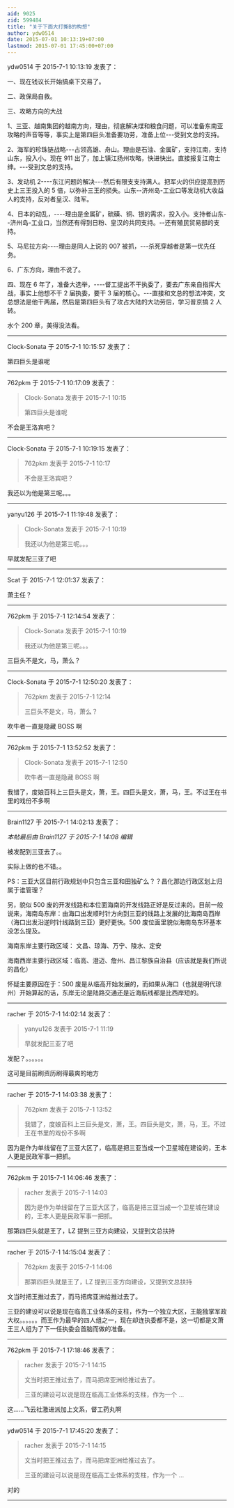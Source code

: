 ```yaml
---
aid: 9025
zid: 599484
title: "关于下面大打撕B的构想"
author: ydw0514
date: 2015-07-01 10:13:19+07:00
lastmod: 2015-07-01 17:45:00+07:00
---
```


ydw0514 于 2015-7-1 10:13:19 发表了：

一、现在钱议长开始搞桌下交易了。

二、政保局自救。

三、攻略方向的大战

1、三亚、越南集团的越南方向，理由，彻底解决煤和粮食问题，可以准备东南亚攻略的声音等等，事实上是第四巨头准备要功劳，准备上位---受到文总的支持。

2、海军的珍珠链战略---占领高雄、舟山。理由是石油、金属矿，支持江南，支持山东，投入小。现在 911 出了，加上镇江扬州攻略，快进快出。直接报复江南士绅。---受到文总的支持。

3、发动机 2----东江问题的解决---然后有限支支持满人。把军火的供应提高到历史上三王投入的 5 倍，以弥补三王的损失。山东--济州岛-工业口等发动机大收益人的支持，反对者皇汉、陆军。

4、日本的动乱，----理由是金属矿，硫磺、铜、银的需求，投入小。支持者山东--济州岛-工业口，当然还有得到日粉、皇汉的共同支持。--还有殖民贸易部的支持。

5、马尼拉方向----理由是同人上说的 007 被抓，---杀死穿越者是第一优先任务。

6、广东方向，理由不说了。

四、现在 6 年了，准备大选举，----督工提出不干执委了，要去广东亲自指挥大战，事实上他想不干 2 届执委，要干 3 届的核心。---直接和文总的想法冲突，文总想法是他干两届，然后是第四巨头有了攻占大陆的大功劳后，学习普京搞 2 人转。

水个 200 章，美得没法看。

---

Clock-Sonata 于 2015-7-1 10:15:57 发表了：

第四巨头是谁呢

---

762pkm 于 2015-7-1 10:17:09 发表了：

> Clock-Sonata 发表于 2015-7-1 10:15
>
> 第四巨头是谁呢

不会是王洛宾吧？

---

Clock-Sonata 于 2015-7-1 10:19:15 发表了：

> 762pkm 发表于 2015-7-1 10:17
>
> 不会是王洛宾吧？

我还以为他是第三呢。。。

---

yanyu126 于 2015-7-1 11:19:48 发表了：

> Clock-Sonata 发表于 2015-7-1 10:19
>
> 我还以为他是第三呢。。。

早就发配三亚了吧

---

Scat 于 2015-7-1 12:01:37 发表了：

萧主任？

---

762pkm 于 2015-7-1 12:14:54 发表了：

> Clock-Sonata 发表于 2015-7-1 10:19
>
> 我还以为他是第三呢。。。

三巨头不是文，马，萧么？

---

Clock-Sonata 于 2015-7-1 12:50:20 发表了：

> 762pkm 发表于 2015-7-1 12:14
>
> 三巨头不是文，马，萧么？

吹牛者一直是隐藏 BOSS 啊

---

762pkm 于 2015-7-1 13:52:52 发表了：

> Clock-Sonata 发表于 2015-7-1 12:50
>
> 吹牛者一直是隐藏 BOSS 啊

我错了，度娘百科上三巨头是文，萧，王。四巨头是文，萧，马，王。不过王在书里的戏份不多啊

---

Brain1127 于 2015-7-1 14:02:13 发表了：

_本帖最后由 Brain1127 于 2015-7-1 14:08 编辑_

被发配到三亚去了。。

实际上做的也不错。。

PS：三亚大区目前行政规划中只包含三亚和田独矿么？？昌化那边行政区划上归属于谁管理？

另，貌似 500 废的开发线路和本位面海南的开发线路正好是反过来的。目前一般说来，海南岛东岸：由海口出发顺时针方向到三亚的线路上发展的比海南岛西岸（海口出发沿逆时针线路到三亚）更好更快。500 废位面里貌似海南岛东环基本没怎么提及。

海南东岸主要行政区域： 文昌、琼海、万宁、陵水、定安

海南西岸主要行政区域：临高、澄迈、詹州、昌江黎族自治县（应该就是我们所说的昌化）

怀疑主要原因在于：500 废是从临高开始发展的，而如果从海口（也就是明代琼州）开始算起的话，东岸无论是陆路交通还是近海航线都是比西岸短的。

---

racher 于 2015-7-1 14:02:14 发表了：

> yanyu126 发表于 2015-7-1 11:19
>
> 早就发配三亚了吧

发配？。。。。。。

这可是目前刷资历刷得最爽的地方

---

racher 于 2015-7-1 14:03:38 发表了：

> 762pkm 发表于 2015-7-1 13:52
>
> 我错了，度娘百科上三巨头是文，萧，王。四巨头是文，萧，马，王。不过王在书里的戏份不多啊

因为是作为单线留在了三亚大区了，临高是把三亚当成一个卫星城在建设的，王本人更是民政军事一把抓。

---

762pkm 于 2015-7-1 14:06:46 发表了：

> racher 发表于 2015-7-1 14:03
>
> 因为是作为单线留在了三亚大区了，临高是把三亚当成一个卫星城在建设的，王本人更是民政军事一把抓。

那第四巨头就是王了，LZ 提到三亚方向建设，又提到文总扶持

---

racher 于 2015-7-1 14:15:04 发表了：

> 762pkm 发表于 2015-7-1 14:06
>
> 那第四巨头就是王了，LZ 提到三亚方向建设，又提到文总扶持

文当时把王推过去了，而马把席亚洲给推过去了。

三亚的建设可以说是现在临高工业体系的支柱，作为一个独立大区，王能独掌军政大权。。。。。。而王作为最早的四人组之一，现在却连执委都不是，这一切都是文萧王三人组为了下一任执委会首脑而做的准备。

---

762pkm 于 2015-7-1 17:18:46 发表了：

> racher 发表于 2015-7-1 14:15
>
> 文当时把王推过去了，而马把席亚洲给推过去了。
>
> 三亚的建设可以说是现在临高工业体系的支柱，作为一个 ...

这……飞云社激进派加上文系，督工药丸啊

---

ydw0514 于 2015-7-1 17:45:20 发表了：

> racher 发表于 2015-7-1 14:15
>
> 文当时把王推过去了，而马把席亚洲给推过去了。
>
> 三亚的建设可以说是现在临高工业体系的支柱，作为一个 ...

对的

---
